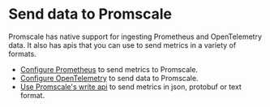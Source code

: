 # Send data to Promscale
Promscale has native support for ingesting Prometheus and OpenTelemetry data.
It also has apis that you can use to send metrics in a variety of formats.

*   [Configure Prometheus][configure-prometheus] to send metrics to Promscale.
*   [Configure OpenTelemetry][configure-opentelemetry] to send data to Promscale.
*   [Use Promscale's write api][promscale-write-api] to send metrics in 
    json, protobuf or text format.

[configure-prometheus]: promscale/:currentVersion:/send-data/prometheus/
[configure-opentelemetry]: promscale/:currentVersion:/send-data/opentelemetry/
[promscale-write-api]: https://github.com/timescale/promscale/blob/master/docs/writing_to_promscale.md